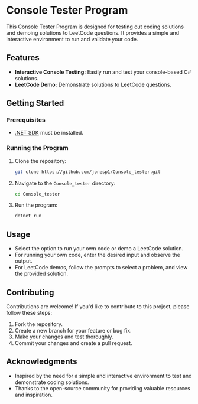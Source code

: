 # Console Tester Program

This Console Tester Program is designed for testing out coding solutions and demoing solutions to LeetCode questions. It provides a simple and interactive environment to run and validate your code.

## Features

- **Interactive Console Testing:** Easily run and test your console-based C# solutions.
- **LeetCode Demo:** Demonstrate solutions to LeetCode questions.

## Getting Started

### Prerequisites

- [.NET SDK](https://dotnet.microsoft.com/download) must be installed.

### Running the Program

1. Clone the repository:

    ```bash
    git clone https://github.com/jonesp1/Console_tester.git
    ```

2. Navigate to the `Console_tester` directory:

    ```bash
    cd Console_tester
    ```

3. Run the program:

    ```bash
    dotnet run
    ```

## Usage

- Select the option to run your own code or demo a LeetCode solution.
- For running your own code, enter the desired input and observe the output.
- For LeetCode demos, follow the prompts to select a problem, and view the provided solution.

## Contributing

Contributions are welcome! If you'd like to contribute to this project, please follow these steps:

1. Fork the repository.
2. Create a new branch for your feature or bug fix.
3. Make your changes and test thoroughly.
4. Commit your changes and create a pull request.

## Acknowledgments

- Inspired by the need for a simple and interactive environment to test and demonstrate coding solutions.
- Thanks to the open-source community for providing valuable resources and inspiration.
